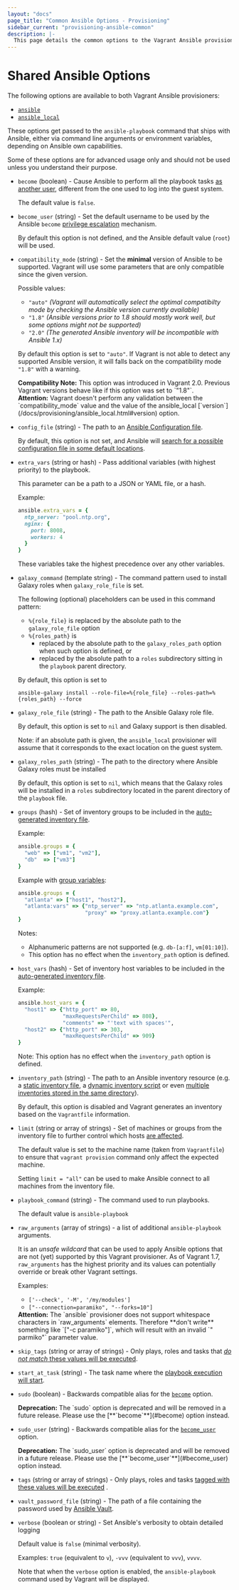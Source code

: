 ```yaml
---
layout: "docs"
page_title: "Common Ansible Options - Provisioning"
sidebar_current: "provisioning-ansible-common"
description: |-
  This page details the common options to the Vagrant Ansible provisioners.
---
```


# Shared Ansible Options

The following options are available to both Vagrant Ansible provisioners:

 - [`ansible`](/docs/provisioning/ansible.html)
 - [`ansible_local`](/docs/provisioning/ansible_local.html)

These options get passed to the `ansible-playbook` command that ships with Ansible, either via command line arguments or environment variables, depending on Ansible own capabilities.

Some of these options are for advanced usage only and should not be used unless you understand their purpose.

- `become` (boolean) - Cause Ansible to perform all the playbook tasks [as another user](http://docs.ansible.com/ansible/become.html), different from the one used to log into the guest system.

    The default value is `false`.

- `become_user` (string) - Set the default username to be used by the Ansible `become` [privilege escalation](http://docs.ansible.com/ansible/become.html) mechanism.

    By default this option is not defined, and the Ansible default value (`root`) will be used.

- `compatibility_mode` (string) - Set the **minimal** version of Ansible to be supported. Vagrant will use some parameters that are only compatible since the given version.

    Possible values:

    - `"auto"` _(Vagrant will automatically select the optimal compatibilty mode by checking the Ansible version currently available)_
    - `"1.8"` _(Ansible versions prior to 1.8 should mostly work well, but some options might not be supported)_
    - `"2.0"` _(The generated Ansible inventory will be incompatible with Ansible 1.x)_

    By default this option is set to `"auto"`. If Vagrant is not able to detect any supported Ansible version, it will falls back on the compatibility mode `"1.8"` with a warning.

    <div class="alert alert-info">
      <strong>Compatibility Note:</strong>
      This option was introduced in Vagrant 2.0. Previous Vagrant versions behave like if this option was set to `"1.8"`.
    </div>

    <div class="alert alert-warning">
      <strong>Attention:</strong>
      Vagrant doesn't perform any validation between the `compatibility_mode` value and the value of the ansible_local [`version`](/docs/provisioning/ansible_local.html#version) option.
    </div>

- `config_file` (string) - The path to an [Ansible Configuration file](https://docs.ansible.com/intro_configuration.html).

    By default, this option is not set, and Ansible will [search for a possible configuration file in some default locations](/docs/provisioning/ansible_intro.html#ANSIBLE_CONFIG).

- `extra_vars` (string or hash) - Pass additional variables (with highest priority) to the playbook.

    This parameter can be a path to a JSON or YAML file, or a hash.

    Example:

    ```ruby
    ansible.extra_vars = {
      ntp_server: "pool.ntp.org",
      nginx: {
        port: 8008,
        workers: 4
      }
    }
    ```
    These variables take the highest precedence over any other variables.

- `galaxy_command` (template string) - The command pattern used to install Galaxy roles when `galaxy_role_file` is set.

    The following (optional) placeholders can be used in this command pattern:
    - `%{role_file}` is replaced by the absolute path to the `galaxy_role_file` option
    - `%{roles_path}` is
      - replaced by the absolute path to the `galaxy_roles_path` option when such option is defined, or
      - replaced by the absolute path to a `roles` subdirectory sitting in the `playbook` parent directory.

    By default, this option is set to

    `ansible-galaxy install --role-file=%{role_file} --roles-path=%{roles_path} --force`

- `galaxy_role_file` (string) - The path to the Ansible Galaxy role file.

    By default, this option is set to `nil` and Galaxy support is then disabled.

    Note: if an absolute path is given, the `ansible_local` provisioner will assume that it corresponds to the exact location on the guest system.

- `galaxy_roles_path` (string) - The path to the directory where Ansible Galaxy roles must be installed

    By default, this option is set to `nil`, which means that the Galaxy roles will be installed in a `roles` subdirectory located in the parent directory of the `playbook` file.

- `groups` (hash) - Set of inventory groups to be included in the [auto-generated inventory file](/docs/provisioning/ansible_intro.html).

    Example:

    ```ruby
    ansible.groups = {
      "web" => ["vm1", "vm2"],
      "db"  => ["vm3"]
    }
    ```
    Example with [group variables](https://docs.ansible.com/ansible/intro_inventory.html#group-variables):

    ```ruby
    ansible.groups = {
      "atlanta" => ["host1", "host2"],
      "atlanta:vars" => {"ntp_server" => "ntp.atlanta.example.com",
                         "proxy" => "proxy.atlanta.example.com"}
    }
    ```

    Notes:

    - Alphanumeric patterns are not supported (e.g. `db-[a:f]`, `vm[01:10]`).
    - This option has no effect when the `inventory_path` option is defined.

- `host_vars` (hash) - Set of inventory host variables to be included in the [auto-generated inventory file](https://docs.ansible.com/ansible/intro_inventory.html#host-variables).

    Example:

    ```ruby
    ansible.host_vars = {
      "host1" => {"http_port" => 80,
                  "maxRequestsPerChild" => 808},
                  "comments" => "'text with spaces'",
      "host2" => {"http_port" => 303,
                  "maxRequestsPerChild" => 909}
    }
    ```

    Note: This option has no effect when the `inventory_path` option is defined.

- `inventory_path` (string) - The path to an Ansible inventory resource (e.g. a [static inventory file](https://docs.ansible.com/intro_inventory.html), a [dynamic inventory script](https://docs.ansible.com/intro_dynamic_inventory.html) or even [multiple inventories stored in the same directory](https://docs.ansible.com/intro_dynamic_inventory.html#using-multiple-inventory-sources)).

    By default, this option is disabled and Vagrant generates an inventory based on the `Vagrantfile` information.

- `limit` (string or array of strings) - Set of machines or groups from the inventory file to further control which hosts [are affected](https://docs.ansible.com/glossary.html#limit-groups).

    The default value is set to the machine name (taken from `Vagrantfile`) to ensure that `vagrant provision` command only affect the expected machine.

    Setting `limit = "all"` can be used to make Ansible connect to all machines from the inventory file.

- `playbook_command` (string) - The command used to run playbooks.

    The default value is `ansible-playbook`

- `raw_arguments` (array of strings) - a list of additional `ansible-playbook` arguments.

    It is an *unsafe wildcard* that can be used to apply Ansible options that are not (yet) supported by this Vagrant provisioner. As of Vagrant 1.7, `raw_arguments` has the highest priority and its values can potentially override or break other Vagrant settings.

    Examples:
    - `['--check', '-M', '/my/modules']`
    - `["--connection=paramiko", "--forks=10"]`

    <div class="alert alert-warn">
      <strong>Attention:</strong>
      The `ansible` provisioner does not support whitespace characters in `raw_arguments` elements. Therefore **don't write** something like `["-c paramiko"]`, which will result with an invalid `" parmiko"` parameter value.
    </div>

- `skip_tags` (string or array of strings) - Only plays, roles and tasks that [*do not match* these values will be executed](https://docs.ansible.com/playbooks_tags.html).

- `start_at_task` (string) - The task name where the [playbook execution will start](https://docs.ansible.com/playbooks_startnstep.html#start-at-task).

- `sudo` (boolean) - Backwards compatible alias for the [`become`](#become) option.

    <div class="alert alert-warning">
      <strong>Deprecation:</strong>
      The `sudo` option is deprecated and will be removed in a future release. Please use the [**`become`**](#become) option instead.
    </div>

- `sudo_user` (string) - Backwards compatible alias for the [`become_user`](#become_user) option.

    <div class="alert alert-warning">
      <strong>Deprecation:</strong>
      The `sudo_user` option is deprecated and will be removed in a future release. Please use the [**`become_user`**](#become_user) option instead.
    </div>

- `tags` (string or array of strings) - Only plays, roles and tasks [tagged with these values will be executed](https://docs.ansible.com/playbooks_tags.html) .

- `vault_password_file` (string) - The path of a file containing the password used by [Ansible Vault](https://docs.ansible.com/playbooks_vault.html#vault).

- `verbose` (boolean or string) - Set Ansible's verbosity to obtain detailed logging

    Default value is `false` (minimal verbosity).

    Examples: `true` (equivalent to `v`), `-vvv` (equivalent to `vvv`), `vvvv`.

    Note that when the `verbose` option is enabled, the `ansible-playbook` command used by Vagrant will be displayed.

